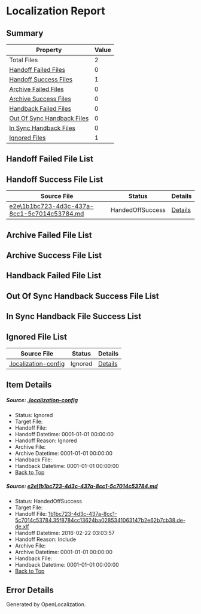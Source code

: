 # <a name='report-top'></a> Localization Report

## Summary
 Property | Value 
 -------- | ----- 
 Total Files | 2
[ Handoff Failed Files ](#handoff-failed-list)| 0
[ Handoff Success Files ](#handoff-success-list)| 1
[ Archive Failed Files ](#archive-failed-list)| 0
[ Archive Success Files ](#archive-success-list)| 0
[ Handback Failed Files ](#handback-failed-list)| 0
[ Out Of Sync Handback Files ](#outofsync-handback-success-list)| 0
[ In Sync Handback Files ](#insync-handback-success-list)| 0
[ Ignored Files ](#ignored-list)| 1

## <a name='handoff-failed-list'></a> Handoff Failed File List

## <a name='handoff-success-list'></a> Handoff Success File List
 Source File | Status | Details 
 ----------- | ------ | ------- 
 [e2e\1b1bc723-4d3c-437a-8cc1-5c7014c53784.md](https://github.com/OpenLocalizationTest/oltest/blob/d8221a2e31fa40a413605640302863dbb72cfa11/e2e/1b1bc723-4d3c-437a-8cc1-5c7014c53784.md) | HandedOffSuccess | [Details](#3151acc2d020f1e3665eaed51964c18d878d0eb61)

## <a name='archive-failed-list'></a> Archive Failed File List

## <a name='archive-success-list'></a> Archive Success File List

## <a name='handback-failed-list'></a> Handback Failed File List

## <a name='outofsync-handback-success-list'></a> Out Of Sync Handback Success File List

## <a name='insync-handback-success-list'></a> In Sync Handback File Success List

## <a name='ignored-list'></a> Ignored File List
 Source File | Status | Details 
 ----------- | ------ | ------- 
 [.localization-config](https://github.com/OpenLocalizationTest/oltest/blob/d8221a2e31fa40a413605640302863dbb72cfa11/.localization-config) | Ignored | [Details](#e4725be8631cbe979bbe0fa8b97cd75f1fd41d4d0)

## Item Details
##### <a name='e4725be8631cbe979bbe0fa8b97cd75f1fd41d4d0'></a> Source: [.localization-config](https://github.com/OpenLocalizationTest/oltest/blob/d8221a2e31fa40a413605640302863dbb72cfa11/.localization-config)
* Status: Ignored
* Target File: 
* Handoff File: 
* Handoff Datetime: 0001-01-01 00:00:00
* Handoff Reason: Ignored
* Archive File: 
* Archive Datetime: 0001-01-01 00:00:00
* Handback File: 
* Handback Datetime: 0001-01-01 00:00:00
* [Back to Top](#report-top)

##### <a name='3151acc2d020f1e3665eaed51964c18d878d0eb61'></a> Source: [e2e\1b1bc723-4d3c-437a-8cc1-5c7014c53784.md](https://github.com/OpenLocalizationTest/oltest/blob/d8221a2e31fa40a413605640302863dbb72cfa11/e2e/1b1bc723-4d3c-437a-8cc1-5c7014c53784.md)
* Status: HandedOffSuccess
* Target File: 
* Handoff File: [1b1bc723-4d3c-437a-8cc1-5c7014c53784.35f8784cc13624ba0285341063147b2e62b7cb38.de-de.xlf](https://github.com/OpenLocalizationTestOrg/olhandoff/blob/18ed409eeb4f239463db7673400c70dd6e622e4d/ol-handoff/OpenLocalizationTestOrg/oltest.de-de/yufeih/1b1bc723-4d3c-437a-8cc1-5c7014c53784.35f8784cc13624ba0285341063147b2e62b7cb38.de-de.xlf)
* Handoff Datetime: 2016-02-22 03:03:57
* Handoff Reason: Include
* Archive File: 
* Archive Datetime: 0001-01-01 00:00:00
* Handback File: 
* Handback Datetime: 0001-01-01 00:00:00
* [Back to Top](#report-top)


## Error Details

Generated by OpenLocalization.
